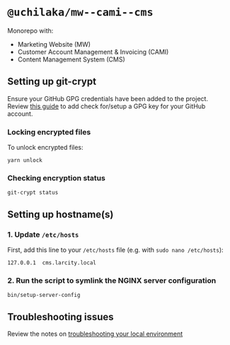 # `@uchilaka/mw--cami--cms`

Monorepo with:

- Marketing Website (MW)
- Customer Account Management & Invoicing (CAMI)
- Content Management System (CMS)

## Setting up git-crypt

Ensure your GitHub GPG credentials have been added to the project. Review [this guide](https://docs.github.com/en/authentication/managing-commit-signature-verification/adding-a-gpg-key-to-your-github-account) to add check for/setup a GPG key for your GitHub account.

### Locking encrypted files

To unlock encrypted files:

```shell
yarn unlock
```

### Checking encryption status

```shell
git-crypt status
```

## Setting up hostname(s)

### 1. Update `/etc/hosts`

First, add this line to your `/etc/hosts` file (e.g. with `sudo nano /etc/hosts`):

```shell
127.0.0.1  cms.larcity.local
```

### 2. Run the script to symlink the NGINX server configuration

```shell
bin/setup-server-config
```

## Troubleshooting issues

Review the notes on [troubleshooting your local environment](./md/TROUBLESHOOTING.md)

